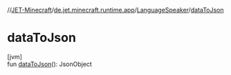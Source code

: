 //[JET-Minecraft](../../../index.md)/[de.jet.minecraft.runtime.app](../index.md)/[LanguageSpeaker](index.md)/[dataToJson](data-to-json.md)

# dataToJson

[jvm]\
fun [dataToJson](data-to-json.md)(): JsonObject

